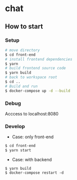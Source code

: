 # chat

## How to start

### Setup
```bash
# move directory
$ cd front-end
# install frontend dependencies
$ yarn
# build frontend source code
$ yarn build
# back to workspace root
$ cd ..
# Build and run
$ docker-compose up -d --build
```

### Debug
Acccess to localhost:8080

### Develop
- Case: only front-end

```bash
$ cd front-end
$ yarn start
```

- Case: with backend
```
$ yarn build
$ docker-compose restart -d
```

